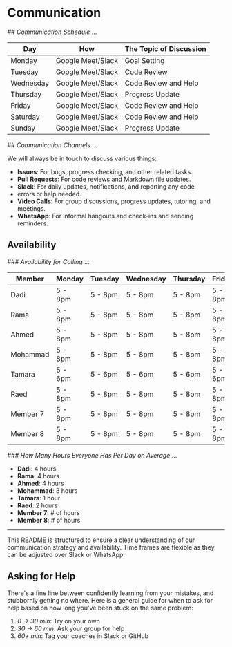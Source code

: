 <!--
    this template is for inspiration, feel free to change it however you like!

    Careful! be sure to protect your privacy when filling out this document
        everything you write here will be public
        so share only what you are comfortable sharing online
        you can share the rest in confidence with you group by another channel
-->

# Communication

_## Communication Schedule_
...

| Day       | How                 | The Topic of Discussion     |
|-----------|---------------------|-----------------------------|
| Monday    | Google Meet/Slack   | Goal Setting               |
| Tuesday   | Google Meet/Slack   | Code Review                |
| Wednesday | Google Meet/Slack   | Code Review and Help       |
| Thursday  | Google Meet/Slack   | Progress Update            |
| Friday    | Google Meet/Slack   | Code Review and Help       |
| Saturday  | Google Meet/Slack   | Code Review and Help       |
| Sunday    | Google Meet/Slack   | Progress Update            |

_## Communication Channels_
...

We will always be in touch to discuss various things:

- **Issues**: For bugs, progress checking, and other related tasks.
- **Pull Requests**: For code reviews and Markdown file updates.
- **Slack**: For daily updates, notifications, and reporting any code
- errors or help needed.
- **Video Calls**: For group discussions, progress updates, tutoring, and meetings.
- **WhatsApp**: For informal hangouts and check-ins and sending reminders.

## Availability

_### Availability for Calling_
...

| Member   | Monday | Tuesday | Wednesday | Thursday | Friday  | Saturday | Sunday|
|----------|------------|------------|------------|------------|------------|------------|------------|
| Dadi     | 5 - 8pm | 5 - 8pm | 5 - 8pm | 5 - 8pm | 5 - 8pm | 5 - 8pm | 5 - 8pm|
| Rama     | 5 - 8pm | 5 - 8pm | 5 - 8pm | 5 - 8pm | 5 - 8pm | 5 - 8pm |  - |
| Ahmed    | 5 - 8pm | 5 - 8pm | 5 - 8pm | 5 - 8pm | 5 - 8pm | 5 - 8pm | 5 - 8pm|
| Mohammad | 5 - 8pm | 5 - 8pm | 5 - 8pm | 5 - 8pm | 5 - 8pm | 5 - 8pm | 5 - 8pm|
| Tamara   | 5 - 6pm | 5 - 6pm | 5 - 6pm | 5 - 6pm | 5 - 6pm | 5 - 6pm | 5 - 6pm|
| Raed     | 5 - 8pm | 5 - 8pm | 5 - 8pm | 5 - 8pm | 5 - 8pm | 5 - 8pm | 5 - 8pm|
| Member 7 | 5 - 8pm | 5 - 8pm | 5 - 8pm | 5 - 8pm | 5 - 8pm | 5 - 8pm | 5 - 8pm|
| Member 8 | 5 - 8pm | 5 - 8pm | 5 - 8pm | 5 - 8pm | 5 - 8pm | 5 - 8pm | 5 - 8pm|

_### How Many Hours Everyone Has Per Day on Average_
...

- **Dadi**: 4 hours
- **Rama**: 4 hours
- **Ahmed**: 4 hours
- **Mohammad**: 3 hours
- **Tamara**: 1 hour
- **Raed**: 2 hours
- **Member 7**: # of hours
- **Member 8**: # of hours

---

This README is structured to ensure a clear understanding of our communication
strategy and availability. Time frames are flexible as they can be adjusted
over Slack or WhatsApp.

## Asking for Help

There's a fine line between confidently learning from your mistakes, and
stubbornly getting no where. Here is a general guide for when to ask for help
based on how long you've been stuck on the same problem:

1. _0 -> 30 min_: Try on your own
1. _30 -> 60 min_: Ask your group for help
1. _60+ min_: Tag your coaches in Slack or GitHub
